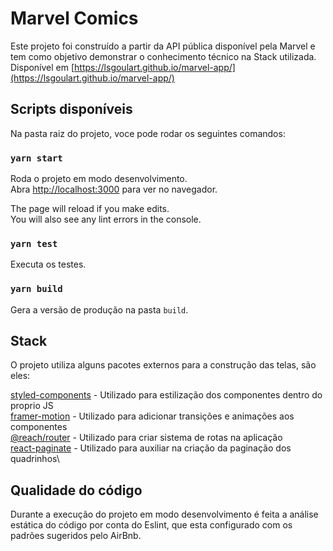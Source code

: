 # Marvel Comics

Este projeto foi construído a partir da API pública disponível pela Marvel e tem como objetivo demonstrar o conhecimento técnico na Stack utilizada.
Disponível em [https://lsgoulart.github.io/marvel-app/](https://lsgoulart.github.io/marvel-app/)

## Scripts disponíveis

Na pasta raiz do projeto, voce pode rodar os seguintes comandos:

### `yarn start`

Roda o projeto em modo desenvolvimento.\
Abra [http://localhost:3000](http://localhost:3000) para ver no navegador.

The page will reload if you make edits.\
You will also see any lint errors in the console.

### `yarn test`

Executa os testes.

### `yarn build`

Gera a versão de produção na pasta `build`.


## Stack

O projeto utiliza alguns pacotes externos para a construção das telas, são eles:

[styled-components](https://styled-components.com/) - Utilizado para estilização dos componentes dentro do proprio JS\
[framer-motion](https://www.framer.com/motion/) - Utilizado para adicionar transições e animações aos componentes\
[@reach/router](https://reach.tech/router/) - Utilizado para criar sistema de rotas na aplicação\
[react-paginate](https://github.com/AdeleD/react-paginate) - Utilizado para auxiliar na criação da paginação dos quadrinhos\


## Qualidade do código

Durante a execução do projeto em modo desenvolvimento é feita a análise estática do código por conta do Eslint, que esta configurado com os padrões sugeridos pelo AirBnb.
